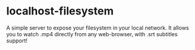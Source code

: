 # localhost-filesystem
A simple server to expose your filesystem in your local network. It allows you to watch .mp4 directly from any web-browser, with .srt subtitles support!
